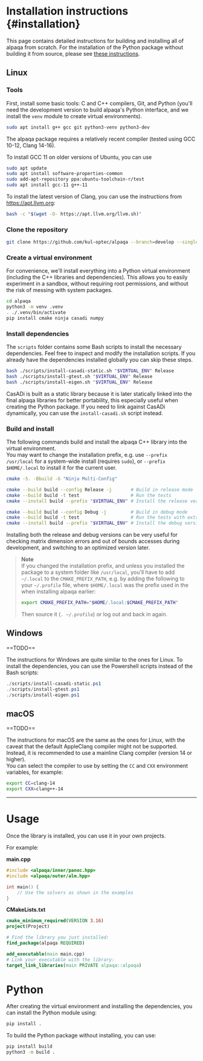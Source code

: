 # Installation instructions {#installation}

This page contains detailed instructions for building and installing all of
alpaqa from scratch.
For the installation of the Python package without building it from source,
please see [these instructions](../Sphinx/install/installation.html).

## Linux

### Tools
First, install some basic tools: C and C++ compilers, Git, and Python
(you'll need the development version to build alpaqa's Python interface, and we
install the `venv` module to create virtual environments).
```sh
sudo apt install g++ gcc git python3-venv python3-dev
```
The alpaqa package requires a relatively recent compiler
(tested using GCC 10-12, Clang 14-16).

To install GCC 11 on older versions of Ubuntu, you can use
```sh
sudo apt update
sudo apt install software-properties-common
sudo add-apt-repository ppa:ubuntu-toolchain-r/test
sudo apt install gcc-11 g++-11
```
To install the latest version of Clang, you can use the instructions from <https://apt.llvm.org>:
```sh
bash -c "$(wget -O- https://apt.llvm.org/llvm.sh)"
```

### Clone the repository

```sh
git clone https://github.com/kul-optec/alpaqa --branch=develop --single-branch
```

### Create a virtual environment

For convenience, we'll install everything into a Python virtual environment
(including the C++ libraries and dependencies). This allows you to easily
experiment in a sandbox, without requiring root permissions, and without the
risk of messing with system packages.

```sh
cd alpaqa
python3 -m venv .venv
. ./.venv/bin/activate
pip install cmake ninja casadi numpy
```

### Install dependencies

The `scripts` folder contains some Bash scripts to install the necessary
dependencies. Feel free to inspect and modify the installation scripts.
If you already have the dependencies installed globally you can skip these
steps.

```sh
bash ./scripts/install-casadi-static.sh "$VIRTUAL_ENV" Release
bash ./scripts/install-gtest.sh "$VIRTUAL_ENV" Release
bash ./scripts/install-eigen.sh "$VIRTUAL_ENV" Release
```

CasADi is built as a static library because it is later statically linked into
the final alpaqa libraries for better portability, this especially useful when
creating the Python package. If you need to link against CasADi dynamically, you
can use the `install-casadi.sh` script instead.

### Build and install

The following commands build and install the alpaqa C++ library into the virtual
environment.  
You may want to change the installation prefix, e.g. use `--prefix /usr/local`
for a system-wide install (requires `sudo`), or `--prefix $HOME/.local` to
install it for the current user.

```sh
cmake -S. -Bbuild -G "Ninja Multi-Config"

cmake --build build --config Release -j       # Build in release mode
cmake --build build -t test                   # Run the tests
cmake --install build --prefix "$VIRTUAL_ENV" # Install the release version

cmake --build build --config Debug -j         # Build in debug mode
cmake --build build -t test                   # Run the tests with extra checks
cmake --install build --prefix "$VIRTUAL_ENV" # Install the debug version
```
Installing both the release and debug versions can be very useful for checking
matrix dimension errors and out of bounds accesses during development, and 
switching to an optimized version later.

> **Note**  
> If you changed the installation prefix, and
> unless you installed the package to a system folder like `/usr/local`, you'll
> have to add `~/.local` to the `CMAKE_PREFIX_PATH`, e.g. by adding the
> following to your `~/.profile` file, where `$HOME/.local` was the prefix used
> in the when installing alpaqa earlier:
> ```sh
> export CMAKE_PREFIX_PATH="$HOME/.local:$CMAKE_PREFIX_PATH"
> ```
> Then source it (`. ~/.profile`) or log out and back in again.

## Windows

==TODO==

The instructions for Windows are quite similar to the ones for Linux. To install
the dependencies, you can use the Powershell scripts instead of the Bash scripts:

```ps1
./scripts/install-casadi-static.ps1
./scripts/install-gtest.ps1
./scripts/install-eigen.ps1
```

## macOS

==TODO==

The instructions for macOS are the same as the ones for Linux, with the caveat
that the default AppleClang compiler might not be supported. Instead, it is
recommended to use a mainline Clang compiler (version 14 or higher).  
You can select the compiler to use by setting the `CC` and `CXX` environment
variables, for example:
```sh
export CC=clang-14
export CXX=clang++-14
```

***

# Usage

Once the library is installed, you can use it in your own projects.

For example:

**main.cpp**
```cpp
#include <alpaqa/inner/panoc.hpp>
#include <alpaqa/outer/alm.hpp>

int main() {
    // Use the solvers as shown in the examples
}
```

**CMakeLists.txt**
```cmake
cmake_minimum_required(VERSION 3.16)
project(Project)

# Find the library you just installed:
find_package(alpaqa REQUIRED)

add_executable(main main.cpp)
# Link your executable with the library:
target_link_libraries(main PRIVATE alpaqa::alpaqa)
```

# Python

After creating the virtual environment and installing the dependencies, you can
install the Python module using:
```sh
pip install .
```
To build the Python package without installing, you can use:
```sh
pip install build
python3 -m build .
```

